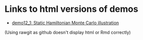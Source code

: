 # Links to html versions of demos

- [demo12_1: Static Hamiltonian Monte Carlo illustration](https://rawgit.com/avehtari/BDA_R_demos/master/demos_ch12/demo12_1.html)

(Using rawgit as github doesn't display html or Rmd correctly)
